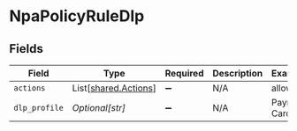 # NpaPolicyRuleDlp


## Fields

| Field                                                  | Type                                                   | Required                                               | Description                                            | Example                                                |
| ------------------------------------------------------ | ------------------------------------------------------ | ------------------------------------------------------ | ------------------------------------------------------ | ------------------------------------------------------ |
| `actions`                                              | List[[shared.Actions](../../models/shared/actions.md)] | :heavy_minus_sign:                                     | N/A                                                    | allow                                                  |
| `dlp_profile`                                          | *Optional[str]*                                        | :heavy_minus_sign:                                     | N/A                                                    | Payment Card                                           |
